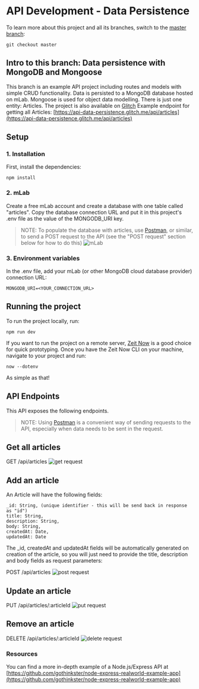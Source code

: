 # API Development - Data Persistence
To learn more about this project and all its branches, switch to the [master branch](https://github.com/richjava/api-development):
````
git checkout master
````
## Intro to this branch: Data persistence with MongoDB and Mongoose
This branch is an example API project including routes and models with simple CRUD functionality. Data is persisted to a MongoDB database hosted on mLab. Mongoose is used for object data modelling. There is just one entity: Articles.
The project is also available on [Glitch](https://glitch.com/edit/#!/api-data-persistence?path=README.md:1:0)
Example endpoint for getting all Articles: [https://api-data-persistence.glitch.me/api/articles](https://api-data-persistence.glitch.me/api/articles)
## Setup
### 1. Installation
First, install the dependencies:
````
npm install
````
### 2. mLab
Create a free mLab account and create a database with one table called "articles". Copy the database connection URL and put it in this project's .env file as the value of the MONGODB_URI key.

> NOTE: To populate the database with articles, use [Postman](https://www.getpostman.com/), or similar, to send a POST request to the API (see the "POST request" section below for how to do this)
![mLab](https://raw.githubusercontent.com/richjava/api-development/data-persistence/assets/images/f8853aa3-f2d6-40d9-b298-b8a4592fc746_mlab-articles.png "mLab")
### 3. Environment variables
In the .env file, add your mLab (or other MongoDB cloud database provider) connection URL:
````
MONGODB_URI=<YOUR_CONNECTION_URL>
````
## Running the project
To run the project locally, run:
````
npm run dev
````
If you want to run the project on a remote server, [Zeit Now](https://zeit.co/now) is a good choice for quick prototyping. Once you have the Zeit Now CLI on your machine, navigate to your project and run:
````
now --dotenv
````
As simple as that!

## API Endpoints
This API exposes the following endpoints. 
> NOTE: Using [Postman](https://www.getpostman.com/) is a convenient way of sending requests to the API, especially when data needs to be sent in the request.

## Get all articles
GET /api/articles
![get request](https://raw.githubusercontent.com/richjava/api-development/data-persistence/assets/images/f8853aa3-f2d6-40d9-b298-b8a4592fc746_get-articles-postman.png "GET Request")

## Add an article
An Article will have the following fields:
````
_id: String, (unique identifier - this will be send back in response as "id")
title: String,
description: String,
body: String,
createdAt: Date,
updatedAt: Date
````
The _id, createdAt and updatedAt fields will be automatically generated on creation of the article, so you will just need to provide the title, description and body fields as request parameters:

POST /api/articles
![post request](https://raw.githubusercontent.com/richjava/api-development/data-persistence/assets/images/f8853aa3-f2d6-40d9-b298-b8a4592fc746_post-article-postman.png "POST Request")

## Update an article
PUT /api/articles/:articleId
![put request](https://raw.githubusercontent.com/richjava/api-development/data-persistence/assets/images/f8853aa3-f2d6-40d9-b298-b8a4592fc746_put-articles-postman.png "PUT Request")

## Remove an article
DELETE /api/articles/:articleId
![delete request](https://raw.githubusercontent.com/richjava/api-development/data-persistence/assets/images/f8853aa3-f2d6-40d9-b298-b8a4592fc746_delete-article-postman.png "DELETE Request")

### Resources
You can find a more in-depth example of a Node.js/Express API at [https://github.com/gothinkster/node-express-realworld-example-app](https://github.com/gothinkster/node-express-realworld-example-app)